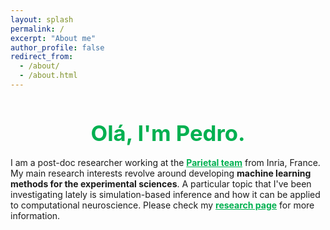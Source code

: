 ```yaml
---
layout: splash
permalink: /
excerpt: "About me"
author_profile: false
redirect_from: 
  - /about/
  - /about.html
---
```


<!-- <img src="/images/profile.png" alt="drawing" width="250px" style="display: block;
  margin-left: auto;
  margin-right: auto;
  border-radius: 50%;
  ;"/> -->

<h1 style="color:#00b050; text-align: center; font-size:26pt; margin-bottom:0.5em" >Olá, I'm Pedro.</h1>

I am a post-doc researcher working at the <a href="https://team.inria.fr/parietal/" style="color:#00b050; font-weight:bold;" target="_blank">Parietal team</a> from Inria, France. My main research interests revolve around developing <span style="font-weight:bold">machine learning methods for the experimental sciences</span>. A particular topic that I've been investigating lately is simulation-based inference and how it can be applied to computational neuroscience. Please check my <a href="/research/" style="color:#00b050; font-weight:bold;">research page</a> for more information.
<!-- Prior to my post-doc, I did a Ph.D. at the GIPSA-lab, France, under the supervision of Marco Congedo and Christian Jutten. The title of my thesis is "Exploring invariances of multivariate time series via Riemannian geometry: validation on EEG data" and you can find it **<a href="https://hal.archives-ouvertes.fr/tel-02345388" target="_blank">here</a>**. -->